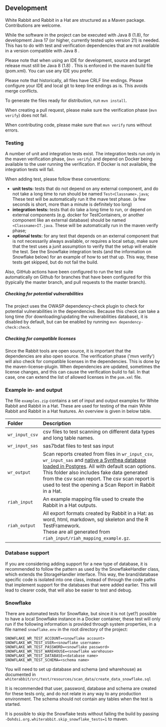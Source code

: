 ## Development

White Rabbit and Rabbit in a Hat are structured as a Maven package. Contributions are welcome.

While the software in the project can be executed with Java 8 (1.8), for development Java 17 (or higher, currently tested upto version 21) is needed.
This has to do with test and verification dependencies that are not available in a version compatible with Java 8 .

Please note that when using an IDE for development, source and target release must still be Java 8 (1.8) . This is enforced
in the maven build file (pom.xml). You can use any IDE you prefer.

Please note that historically, all files have CRLF line endings. Please configure your IDE and local git to keep line endings as is. This avoids merge conflicts.

To generate the files ready for distribution, run `mvn install`.

When creating a pull request, please make sure the verification phase (`mvn verify`) does not fail.

When contributing code, please make sure that `mvn verify` runs without errors. 

### Testing

A number of unit and integration tests exist. The integration tests run only in the maven verification phase,
(`mvn verify`) and depend on Docker being available to the user running the verification. If Docker is not available, the
integration tests will fail. 

When adding test, please follow these conventions:

- **unit tests:** tests that do not depend on any external component, and do not take a long time to run should be named `Test<Classname>.java`;
  These test will be automatically run it the mave test phase. (a few seconds is short, more than a minute is definitely too long)
- **integration tests:** tests that do take a long time to run, or depend on external components (e.g. docker for TestContainers, or another component like an external database)
  should be named `<Classname>IT.java`. These will be automatically run in the maven verify phase;
- **optional tests:** for any test that depends on an external component that is not necessarily always available, or requires a local setup, make
  sure that the test uses a junit assumption to verify that the setup will enable the test. See the Snowflake integration tests
  (and the information on Snowflake below) for an example of how to set that up. This way, these tests get skipped, but do not
  fail the build.

Also, GitHub actions have been configured to run the test suite automatically on Github for branches
that have been configured for this (typically the master branch, and pull requests to the master branch).

##### Checking for potential vulnerabilities

The project uses the OWASP dependency-check plugin to check for potential vulnerabilities in the dependencies. Because this
check can take a long time (for downloading/updating the vulnerabilities database), it is disabled by default, 
but can be enabled by running `mvn dependency-check:check`.

##### Checking for compatible licenses

Since the Rabbit tools are open source, it is important that the dependencies are also open source.
The verification phase ('mvn verify') will also check for compatible licenses in the dependencies. This is done by the maven-license-plugin.
When dependencies are updated, sometimes the license changes, and this can cause the verification build to fail. In that case, one can extend the
list of allowed licenses in the `pom.xml` file.

### Example in- and output

The file `examples.zip` contains a set of input and output examples for White Rabbit and Rabbit in a Hat.
These are used for testing of the main White Rabbit and Rabbit in a Hat features. An overview is given in below table.

| Folder         | Description                                                                                                                                                                                                                                                                                                                                              |
|:---------------|:---------------------------------------------------------------------------------------------------------------------------------------------------------------------------------------------------------------------------------------------------------------------------------------------------------------------------------------------------------|
| `wr_input_csv` | csv files to test scanning on different data types and long table names.                                                                                                                                                                                                                                                                                 |
| `wr_input_sas` | sas7bdat files to test sas input                                                                                                                                                                                                                                                                                                                         |
| `wr_output`    | Scan reports created from files in `wr_input_csv`, `wr_input_sas` and [native a Synthea database loaded in Postgres](https://github.com/ohdsi/ETL-Synthea). All with default scan options.<br> This folder also includes fake data generated from the csv scan report. The csv scan report is used to test the opening a Scan Report in Rabbit in a Hat. |
| `riah_input`   | An example mapping file used to create the Rabbit in a Hat outputs.                                                                                                                                                                                                                                                                                      |
| `riah_output`  | All export formats created by Rabbit in a Hat: as word, html, markdown, sql skeleton and the R TestFramework.<br> These are all generated from `riah_input/riah_mapping_example.gz`.                                                                                                                                                                     |

### Database support

If you are considering adding support for a new type of database, it is recommended to follow the pattern as used
by the SnowflakeHandler class, which extends the StorageHandler interface. This way, the brand/database specific code
is isolated into one class, instead of through the code paths that implement support for the 
databases that were added earlier. This will lead to clearer code, that will also be easier to test and debug.

### Snowflake

There are automated tests for Snowflake, but since it is not (yet?) possible to have a local
Snowflake instance in a Docker container, these test will only run if the following information
is provided through system properties, in a file named `snowflake.env` in the root directory of the project:

    SNOWFLAKE_WR_TEST_ACCOUNT=<snowflake account>
    SNOWFLAKE_WR_TEST_USER=<snowflake username>
    SNOWFLAKE_WR_TEST_PASSWORD=<snowflake password>
    SNOWFLAKE_WR_TEST_WAREHOUSE=<snowflake warehouse>
    SNOWFLAKE_WR_TEST_DATABASE=<database name>
    SNOWFLAKE_WR_TEST_SCHEMA=<schema name>

You will need to set up database and schema (and wharehouse) as documented in `whiterabbit/src/test/resources/scan_data/create_data_snowflake.sql` 

It is recommended that user, password, database and schema are created for these tests only,
and do not relate in any way to any production environment.
The schema should not contain any tables when the test is started.

It is possible to skip the Snowflake tests without failing the build by passing
`-Dohdsi.org.whiterabbit.skip_snowflake_tests=1` to maven.
